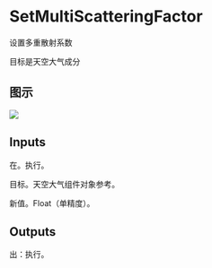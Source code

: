 # SetMultiScatteringFactor

设置多重散射系数

目标是天空大气成分

## 图示

![]($-20221218-20394890.png)

## Inputs

在。执行。

目标。天空大气组件对象参考。

新值。Float（单精度）。  

## Outputs

出：执行。
